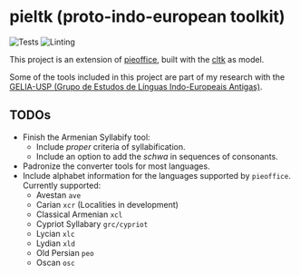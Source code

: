 # pieltk (proto-indo-european toolkit)

![Tests](https://github.com/caiogeraldes/pieltk/actions/workflows/tests.yml/badge.svg)
![Linting](https://github.com/caiogeraldes/pieltk/actions/workflows/pylint.yml/badge.svg)

This project is an extension of [pieoffice](https://github.com/caiogeraldes/pieoffice),
built with the [cltk](https://github.com/cltk/cltk) as model.

Some of the tools included in this project are part of my research with the
[GELIA-USP (Grupo de Estudos de Línguas Indo-Europeais Antigas)](https://geliea.fflch.usp.br/).

## TODOs

- Finish the Armenian Syllabify tool:
    - Include *proper* criteria of syllabification.
    - Include an option to add the *schwa* in sequences of consonants.
- Padronize the converter tools for most languages.
- Include alphabet information for the languages supported by `pieoffice`. Currently supported:
    - Avestan `ave`
    - Carian `xcr` (Localities in development)
    - Classical Armenian `xcl`
    - Cypriot Syllabary `grc/cypriot`
    - Lycian `xlc`
    - Lydian `xld`
    - Old Persian `peo`
    - Oscan `osc`

